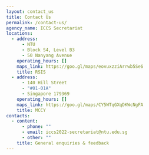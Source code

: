 ```yaml
---
layout: contact_us
title: Contact Us
permalink: /contact-us/
agency_name: ICCS Secretariat
locations:
  - address:
      - NTU
      - Block S4, Level B3
      - 50 Nanyang Avenue
    operating_hours: []
    maps_link: https://goo.gl/maps/eovuxzziArrwb5Se6
    title: RSIS
  - address:
      - 140 Hill Street
      - "#01-01A"
      - Singapore 179369
    operating_hours: []
    maps_link: https://goo.gl/maps/CY5WTqGXqDKWcNgFA
    title: MCCY
contacts:
  - content:
      - phone: ""
      - email: iccs2022-secretariat@ntu.edu.sg
      - other: ""
    title: General enquiries & feedback
---
```

